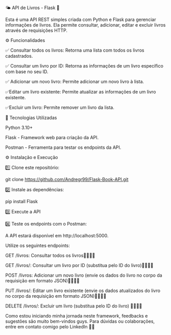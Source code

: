 🌤️ API de Livros - Flask 🤩

Esta é uma API REST simples criada com Python e Flask para gerenciar informações de livros. Ela permite consultar, adicionar, editar e excluir livros através de requisições HTTP.

⚙️ Funcionalidades

✅ Consultar todos os livros: Retorna uma lista com todos os livros cadastrados.

✅ Consultar um livro por ID: Retorna as informações de um livro específico com base no seu ID.

✅ Adicionar um novo livro: Permite adicionar um novo livro à lista.

✅Editar um livro existente: Permite atualizar as informações de um livro existente.

✅Excluir um livro: Permite remover um livro da lista.


🚀 Tecnologias Utilizadas

Python 3.10+

Flask - Framework web para criação da API.

Postman - Ferramenta para testar os endpoints da API.


⚙️ Instalação e Execução

1️⃣ Clone este repositório:

git clone https://github.com/Andregr99/Flask-Book-API.git


2️⃣ Instale as dependências:

pip install Flask

3️⃣ Execute a API

4️⃣ Teste os endpoints com o Postman:

A API estará disponível em http://localhost:5000.

Utilize os seguintes endpoints:

GET /livros: Consultar todos os livros🤩🚀🚀🚀

GET /livros/<id>: Consultar um livro por ID (substitua <id> pelo ID do livro)🤩🚀🚀🚀

POST /livros: Adicionar um novo livro (envie os dados do livro no corpo da requisição em formato JSON)🤩🚀🚀🚀

PUT /livros/<id>: Editar um livro existente (envie os dados atualizados do livro no corpo da requisição em formato JSON)🤩🚀🚀🚀

DELETE /livros/<id>: Excluir um livro (substitua <id> pelo ID do livro) 🤩🚀🚀🚀

Como estou iniciando minha jornada neste framework, feedbacks e sugestões são muito bem-vindos guys. Para dúvidas ou colaborações, entre em contato comigo pelo LinkedIn 🤩🤝
